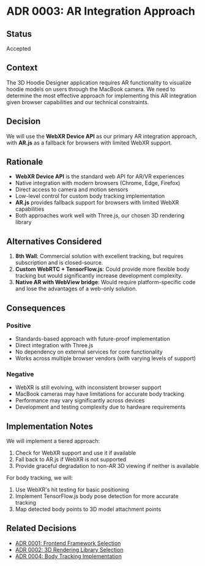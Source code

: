 # ADR 0003: AR Integration Approach

## Status

Accepted

## Context

The 3D Hoodie Designer application requires AR functionality to visualize hoodie models on users through the MacBook camera. We need to determine the most effective approach for implementing this AR integration given browser capabilities and our technical constraints.

## Decision

We will use the **WebXR Device API** as our primary AR integration approach, with **AR.js** as a fallback for browsers with limited WebXR support.

## Rationale

- **WebXR Device API** is the standard web API for AR/VR experiences
- Native integration with modern browsers (Chrome, Edge, Firefox)
- Direct access to camera and motion sensors
- Low-level control for custom body tracking implementation
- **AR.js** provides fallback support for browsers with limited WebXR capabilities
- Both approaches work well with Three.js, our chosen 3D rendering library

## Alternatives Considered

1. **8th Wall**: Commercial solution with excellent tracking, but requires subscription and is closed-source.
2. **Custom WebRTC + TensorFlow.js**: Could provide more flexible body tracking but would significantly increase development complexity.
3. **Native AR with WebView bridge**: Would require platform-specific code and lose the advantages of a web-only solution.

## Consequences

### Positive

- Standards-based approach with future-proof implementation
- Direct integration with Three.js
- No dependency on external services for core functionality
- Works across multiple browser vendors (with varying levels of support)

### Negative

- WebXR is still evolving, with inconsistent browser support
- MacBook cameras may have limitations for accurate body tracking
- Performance may vary significantly across devices
- Development and testing complexity due to hardware requirements

## Implementation Notes

We will implement a tiered approach:
1. Check for WebXR support and use it if available
2. Fall back to AR.js if WebXR is not supported
3. Provide graceful degradation to non-AR 3D viewing if neither is available

For body tracking, we will:
1. Use WebXR's hit testing for basic positioning
2. Implement TensorFlow.js body pose detection for more accurate tracking
3. Map detected body points to 3D model attachment points

## Related Decisions

- [ADR 0001: Frontend Framework Selection](./0001-framework-selection.md)
- [ADR 0002: 3D Rendering Library Selection](./0002-3d-rendering-library.md)
- [ADR 0004: Body Tracking Implementation](./0004-body-tracking-implementation.md)